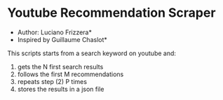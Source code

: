 # Youtube Recommendation Scraper

* Author: Luciano Frizzera*
* Inspired by Guillaume Chaslot*

This scripts starts from a search keyword on youtube and:

1) gets the N first search results
2) follows the first M recommendations
3) repeats step (2) P times
4) stores the results in a json file
